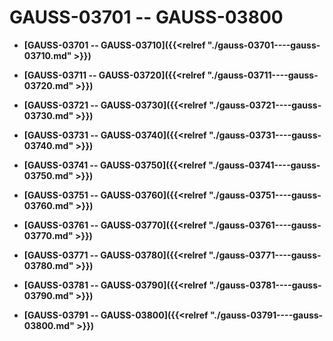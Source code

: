 # GAUSS-03701 -- GAUSS-03800

-   **[GAUSS-03701 -- GAUSS-03710]({{<relref "./gauss-03701----gauss-03710.md" >}})**  

-   **[GAUSS-03711 -- GAUSS-03720]({{<relref "./gauss-03711----gauss-03720.md" >}})**  

-   **[GAUSS-03721 -- GAUSS-03730]({{<relref "./gauss-03721----gauss-03730.md" >}})**  

-   **[GAUSS-03731 -- GAUSS-03740]({{<relref "./gauss-03731----gauss-03740.md" >}})**  

-   **[GAUSS-03741 -- GAUSS-03750]({{<relref "./gauss-03741----gauss-03750.md" >}})**  

-   **[GAUSS-03751 -- GAUSS-03760]({{<relref "./gauss-03751----gauss-03760.md" >}})**  

-   **[GAUSS-03761 -- GAUSS-03770]({{<relref "./gauss-03761----gauss-03770.md" >}})**  

-   **[GAUSS-03771 -- GAUSS-03780]({{<relref "./gauss-03771----gauss-03780.md" >}})**  

-   **[GAUSS-03781 -- GAUSS-03790]({{<relref "./gauss-03781----gauss-03790.md" >}})**  

-   **[GAUSS-03791 -- GAUSS-03800]({{<relref "./gauss-03791----gauss-03800.md" >}})**  



